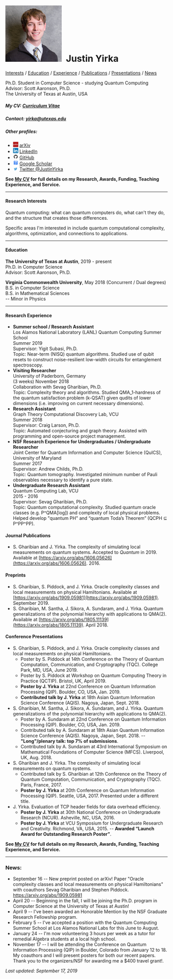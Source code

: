 # <img src="./Headshot1.jpg" style="height: 175px;" />&nbsp; Justin Yirka  

[Interests](#research-interests) / [Education](#education) / [Experience](#research-experience) / [Publications](#journal-publications) / [Presentations](#conference-presentations) / [News](#news)

Ph.D. Student in Computer Science - studying Quantum Computing  
Advisor: Scott Aaronson, Ph.D.  
The University of Texas at Austin, USA

##### My CV: [Curriculum Vitae](./CV_JYirka.pdf)

##### Contact: [yirka@utexas.edu](mailto:yirka@utexas.edu)

##### Other profiles:

  - <img src="./logos/arxiv.jpg" width="16"> [arXiv](https://arxiv.org/a/yirka_j_1.html)
  - <img src="./logos/linkedin.png" width="16"> [LinkedIn](https://www.linkedin.com/in/yirkajk/)
  - <img src="./logos/github.png" width="16"> [GitHub](https://github.com/yirkajk)
  - <img src="./logos/googlescholar.png" width="16"> [Google Scholar](https://scholar.google.com/citations?user=UxIpR_UAAAAJ)
  - <img src="./logos/twitter.jpg" width="16"> [Twitter @JustinYirka](https://twitter.com/JustinYirka)

**See [My CV](./CV_JYirka.pdf) for full details on my Research, Awards, Funding, Teaching Experience, and Service.**

***

#### Research Interests
Quantum computing: what can quantum computers do, what can't they do, and the structure that creates those differences.  

Specific areas I'm interested in include quantum computational complexity, algorithms, optimization, and connections to applications.  

***

#### Education
**The University of Texas at Austin**, 2019 - present  
Ph.D. in Computer Science  
Advisor: Scott Aaronson, Ph.D.

**Virginia Commonwealth University**, May 2018 (Concurrent / Dual degrees)  
B.S. in Computer Science  
B.S. in Mathematical Sciences  
\-- Minor in Physics    

***

#### Research Experience
  - **Summer school / Research Assistant**  
  Los Alamos National Laboratory (LANL) Quantum Computing Summer School  
  Summer 2019  
  Supervisor: Yigit Subasi, Ph.D.  
  Topic: Near-term (NISQ) quantum algorithms. Studied use of qubit resets to construct noise-resilient low-width circuits for entanglement spectroscopy.   
  - **Visiting Researcher**  
  University of Paderborn, Germany  
  (3 weeks) November 2018  
  Collaboration with Sevag Gharibian, Ph.D.  
  Topic: Complexity theory and algorithms. Studied QMA_1-hardness of the quantum satisfaction problem (k-QSAT) given qudits of lower dimensions (i.e. improving on current necessary dimensions).
  - **Research Assistant**  
  Graph Theory Computational Discovery Lab, VCU  
  Summer 2018  
  Supervisor: Craig Larson, Ph.D.  
  Topic: Automated conjecturing and graph theory. Assisted with programming and open-source project management.
  - **NSF Research Experience for Undergraduates / Undergraduate Researcher**  
  Joint Center for Quantum Information and Computer Science (QuICS), University of Maryland  
  Summer 2017  
  Supervisor: Andrew Childs, Ph.D.  
  Topic: Quantum tomography. Investigated minimum number of Pauli observables necessary to identify a pure state.
  - **Undergraduate Research Assistant**  
  Quantum Computing Lab, VCU  
  2015 - 2016  
  Supervisor: Sevag Gharibian, Ph.D.  
  Topic: Quantum computational complexity. Studied quantum oracle classes (e.g. P^QMA[log]) and complexity of local physical problems. Helped develop "quantum PH" and “quantum Toda’s Theorem” (QCPH ⊆ P^PP^PP).

#### Journal Publications
  - S. Gharibian and J. Yirka. The complexity of simulating local measurements on quantum systems. Accepted to *Quantum* in 2019. Available at [https://arxiv.org/abs/1606.05626](https://arxiv.org/abs/1606.05626). 2016.  

#### Preprints
  - S. Gharibian, S. Piddock, and J. Yirka. Oracle complexity classes and local measurements on physical Hamiltonians. Available at [https://arxiv.org/abs/1909.05981](https://arxiv.org/abs/1909.05981). September 2019.
  - S. Gharibian, M. Santha, J. Sikora, A. Sundaram, and J. Yirka. Quantum generalizations of the polynomial hierarchy with applications to QMA(2). Available at [https://arxiv.org/abs/1805.11139](https://arxiv.org/abs/1805.11139). April 2018.

#### Conference Presentations
  - S. Gharibian, S. Piddock, and J. Yirka. Oracle complexity classes and local measurements on physical Hamiltonians.
      - Poster by S. Piddock at 14th Conference on the Theory of Quantum Computation, Communication, and Cryptography (TQC). College Park, MD, USA, June 2019.  
      - Poster by S. Piddock at Workshop on Quantum Computing Theory in Practice (QCTIP). Bristol, UK, April 2019.  
      - **Poster by J. Yirka** at 22nd Conference on Quantum Information Processing (QIP). Boulder, CO, USA, Jan. 2019.
      - **Contributed talk by J. Yirka** at 18th Asian Quantum Information Science Conference (AQIS). Nagoya, Japan, Sept. 2018.  
  - S. Gharibian, M. Santha, J. Sikora, A. Sundaram, and J. Yirka. Quantum generalizations of the polynomial hierarchy with applications to QMA(2).
      - Poster by A. Sundaram at 22nd Conference on Quantum Information Processing (QIP). Boulder, CO, USA, Jan. 2019.
      - Contributed talk by A. Sundaram at 18th Asian Quantum Information Science Conference (AQIS). Nagoya, Japan, Sept. 2018. -- **"Long"/plenary talk: top 7% of submissions**.
      - Contributed talk by A. Sundaram at 43rd International Symposium on Mathematical Foundations of Computer Science (MFCS). Liverpool, UK, Aug. 2018.
  - S. Gharibian and J. Yirka. The complexity of simulating local measurements on quantum systems.
      - Contributed talk by S. Gharibian at 12th Conference on the Theory of Quantum Computation, Communication, and Cryptography (TQC). Paris, France, 2017.
      - **Poster by J. Yirka** at 20th Conference on Quantum Information Processing (QIP). Seattle, USA, 2017. Presented under a different title.
  - J. Yirka. Evaluation of TCP header fields for data overhead efficiency.
      - **Poster by J. Yirka** at 30th National Conference on Undergraduate Research (NCUR). Asheville, NC, USA, 2016.
      - **Poster by J. Yirka** at VCU Symposium for Undergraduate Research and Creativity. Richmond, VA, USA, 2015. -- **Awarded “Launch Award for Outstanding Research Poster”**.

**See [My CV](./CV_JYirka.pdf) for full details on my Research, Awards, Funding, Teaching Experience, and Service.**

***

### News:
  * September 16 -- New preprint posted on arXiv! Paper "Oracle complexity classes and local measurements on physical Hamiltonians" with coauthors Sevag Gharibian and Stephen Piddock. https://arxiv.org/abs/1909.05981
  * April 20 -- Beginning in the fall, I will be joining the Ph.D. program in Computer Science at the University of Texas at Austin!
  * April 9 -- I've been awarded an Honorable Mention by the NSF Graduate Research Fellowship program.
  * February 5 -- I've accepted a position with the Quantum Computing Summer School at Los Alamos National Labs for this June to August.
  * January 24 -- I'm now volunteering 3 hours per week as a tutor for remedial Algebra students at a local high school.
  * November 17 -- I will be attending the Conference on Quantum Information Processing (QIP) in Boulder, Colorado from January 12 to 18. My coauthors and I will present posters for both our recent papers.  
  Thank you to the organizers/NSF for awarding me a $400 travel grant!.


*Last updated: September 17, 2019*
